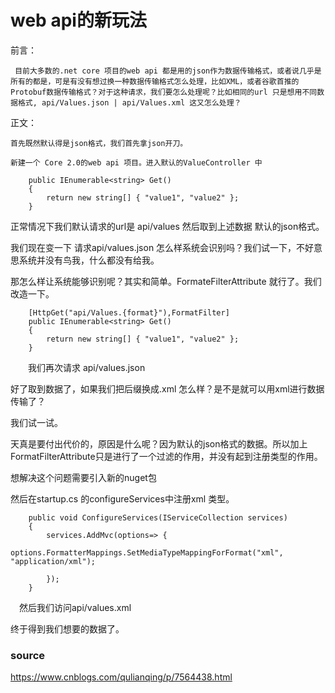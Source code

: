 # web api的新玩法
 前言：

     目前大多数的.net core 项目的web api 都是用的json作为数据传输格式，或者说几乎是所有的都是，可是有没有想过换一种数据传输格式怎么处理，比如XML，或者谷歌首推的Protobuf数据传输格式？对于这种请求，我们要怎么处理呢？比如相同的url 只是想用不同数据格式, api/Values.json | api/Values.xml 这又怎么处理？

 正文：

    首先既然默认得是json格式，我们首先拿json开刀。

    新建一个 Core 2.0的web api 项目。进入默认的ValueController 中

        public IEnumerable<string> Get()
        {
            return new string[] { "value1", "value2" };
        }
正常情况下我们默认请求的url是 api/values 然后取到上述数据 默认的json格式。

我们现在变一下 请求api/values.json 怎么样系统会识别吗？我们试一下，不好意思系统并没有鸟我，什么都没有给我。

 



那怎么样让系统能够识别呢？其实和简单。FormateFilterAttribute 就行了。我们改造一下。

        [HttpGet("api/Values.{format}"),FormatFilter]
        public IEnumerable<string> Get()
        {
            return new string[] { "value1", "value2" };
        }
　　我们再次请求 api/values.json 



 好了取到数据了，如果我们把后缀换成.xml 怎么样？是不是就可以用xml进行数据传输了？

我们试一试。



天真是要付出代价的，原因是什么呢？因为默认的json格式的数据。所以加上FormatFilterAttribute只是进行了一个过滤的作用，并没有起到注册类型的作用。

想解决这个问题需要引入新的nuget包

 <PackageReference Include="Microsoft.AspNetCore.Mvc.Formatters.Xml" Version="2.0.0" />
然后在startup.cs 的configureServices中注册xml 类型。

        public void ConfigureServices(IServiceCollection services)
        { 
            services.AddMvc(options=> {
                options.FormatterMappings.SetMediaTypeMappingForFormat("xml", "application/xml");
               
            });
        }
　然后我们访问api/values.xml 



 

 

 

 

 

终于得到我们想要的数据了。

### source
https://www.cnblogs.com/qulianqing/p/7564438.html